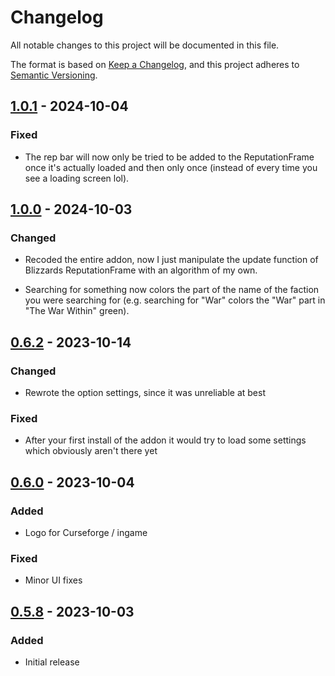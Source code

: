 # Changelog

All notable changes to this project will be documented in this file.

The format is based on [Keep a Changelog],
and this project adheres to [Semantic Versioning].

## [1.0.1] - 2024-10-04

### Fixed

- The rep bar will now only be tried to be added to the ReputationFrame once it's actually loaded and then only once (instead of every time you see a loading screen lol).



## [1.0.0] - 2024-10-03

### Changed

- Recoded the entire addon, now I just manipulate the update function of Blizzards ReputationFrame with an algorithm of my own.

- Searching for something now colors the part of the name of the faction you were searching for (e.g. searching for "War" colors the "War" part in "The War Within" green).



## [0.6.2] - 2023-10-14

### Changed

- Rewrote the option settings, since it was unreliable at best

### Fixed

- After your first install of the addon it would try to load some settings which obviously aren't there yet



## [0.6.0] - 2023-10-04

### Added

- Logo for Curseforge / ingame

### Fixed

- Minor UI fixes



## [0.5.8] - 2023-10-03

### Added

- Initial release

<!-- Links -->
[keep a changelog]: https://keepachangelog.com/en/1.0.0/
[semantic versioning]: https://semver.org/spec/v2.0.0.html

<!-- Versions -->
[unreleased]: https://github.com/NintendoLink07/RepSearch/compare/v1.0.1...HEAD
[1.0.1]: https://github.com/NintendoLink07/RepSearch/releases/tag/1.0.1
[1.0.0]: https://github.com/NintendoLink07/RepSearch/releases/tag/1.0.0
[0.6.2]: https://github.com/NintendoLink07/RepSearch/releases/tag/0.6.2
[0.6.0]: https://github.com/NintendoLink07/RepSearch/releases/tag/0.6.0
[0.5.8]: https://github.com/NintendoLink07/RepSearch/releases/tag/0.5.8